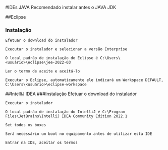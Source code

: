 #IDEs JAVA
Recomendado instalar antes o JAVA JDK

##Eclipse
### Instalação
	Efetuar o download do instalador
    
    Executar o instalador e selecionar a versão Enterprise
        
    O local padrão de instalação do Eclipse é C:\Users\<usuário>\eclipse\jee-2022-03
    
    Ler o termo de aceite e aceitá-lo
    
    Executar o Eclipse, automaticamente ele indicará um Workspace DEFAULT, C:\Users\<usuário>\eclipse-workspace
    

##IntelliJ IDEA
###Instalação
	Efetuar o download do instalador
    
    Executar o instalador
    
    O local padrão de instalação do IntelliJ é C:\Program Files\JetBrains\IntelliJ IDEA Community Edition 2022.1
    
    Set todos os boxes
    
    Será necessário um boot no equipamento antes de utilizar esta IDE
    
	Entrar na IDE, aceitar os termos     
    
    




